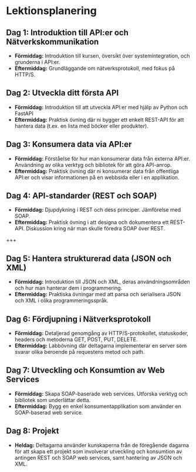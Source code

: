 # Lektionsplanering

## Dag 1: Introduktion till API:er och Nätverkskommunikation
- **Förmiddag:** Introduktion till kursen, översikt över systemintegration, och grunderna i API:er.
- **Eftermiddag:** Grundläggande om nätverksprotokoll, med fokus på HTTP/S.

## Dag 2: Utveckla ditt första API
- **Förmiddag:** Introduktion till att utveckla API:er med hjälp av Python och FastAPI
- **Eftermiddag:** Praktisk övning där ni bygger ett enkelt REST-API för att hantera data (t.ex. en lista med böcker eller produkter).

## Dag 3: Konsumera data via API:er
- **Förmiddag:** Förståelse för hur man konsumerar data från externa API:er. Användning av olika verktyg och bibliotek för att göra API-anrop.
- **Eftermiddag:** Praktisk övning där ni konsumerar data från offentliga API:er och visar informationen på en webbsida eller i en applikation.

## Dag 4: API-standarder (REST och SOAP)
- **Förmiddag:** Djupdykning i REST och dess principer. Jämförelse med SOAP.
- **Eftermiddag:** Praktisk övning i att designa och dokumentera ett REST-API. Diskussion kring när man skulle föredra SOAP över REST.

+++
## Dag 5: Hantera strukturerad data (JSON och XML)
- **Förmiddag:** Introduktion till JSON och XML, deras användningsområden och hur man hanterar dem i programmering.
- **Eftermiddag:** Praktiska övningar med att parsa och serialisera JSON och XML i olika programmeringsspråk.

## Dag 6: Fördjupning i Nätverksprotokoll
- **Förmiddag:** Detaljerad genomgång av HTTP/S-protokollet, statuskoder, headers och metoderna GET, POST, PUT, DELETE.
- **Eftermiddag:** Labbövning där deltagarna implementerar en server som svarar olika beroende på requestens metod och path.

## Dag 7: Utveckling och Konsumtion av Web Services
- **Förmiddag:** Skapa SOAP-baserade web services. Utforska verktyg och bibliotek som underlättar detta.
- **Eftermiddag:** Bygg en enkel konsumentapplikation som använder en SOAP-baserad web service.

## Dag 8: Projekt
- **Heldag:** Deltagarna använder kunskaperna från de föregående dagarna för att skapa ett projekt som involverar utveckling och konsumtion av antingen REST och SOAP web services, samt hantering av JSON och XML.